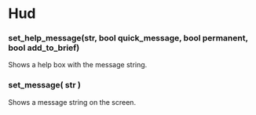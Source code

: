 # Hud

### set\_help\_message\(str, bool quick\_message, bool permanent, bool add\_to\_brief\)

Shows a help box with the message string.

### set\_message\( str \)

Shows a message string on the screen.

